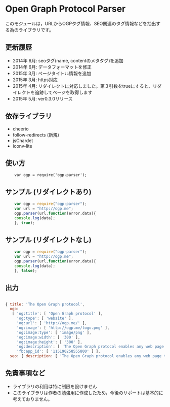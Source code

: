 # Open Graph Protocol Parser
このモジュールは，URLからOGPタグ情報、SEO関連のタグ情報などを抽出する為のライブラリです。

## 更新履歴
* 2014年 6月: seoタグ(name, contentのメタタグ)を追加
* 2014年 6月: データフォーマットを修正
* 2015年 3月: ページタイトル情報を追加
* 2015年 3月: https対応
* 2015年 4月: リダイレクトに対応しました。第３引数をtrueにすると、リダイレクトを追跡してページを取得します
* 2015年 5月: ver0.3.0リリース

## 依存ライブラリ
* cheerio
* follow-redirects (新規)
* jsChardet
* iconv-lite

## 使い方
```
    var ogp = require('ogp-parser');
```

## サンプル (リダイレクトあり)
```javascript
    var ogp = require("ogp-parser");
    var url = "http://ogp.me";
    ogp.parser(url,function(error,data){
	console.log(data);
    }, true);
```

## サンプル (リダイレクトなし)
```javascript
    var ogp = require("ogp-parser");
    var url = "http://ogp.me";
    ogp.parser(url,function(error,data){
	console.log(data);
    }, false);
```

## 出力
```javascript

{ title: 'The Open Graph protocol',
  ogp: 
   [ 'og:title': [ 'Open Graph protocol' ],
     'og:type': [ 'website' ],
     'og:url': [ 'http://ogp.me/' ],
     'og:image': [ 'http://ogp.me/logo.png' ],
     'og:image:type': [ 'image/png' ],
     'og:image:width': [ '300' ],
     'og:image:height': [ '300' ],
     'og:description': [ 'The Open Graph protocol enables any web page to become a rich object in a social graph.' ],
     'fb:app_id': [ '115190258555800' ] ],
  seo: [ description: [ 'The Open Graph protocol enables any web page to become a rich object in a social graph.' ] ] }

```

## 免責事項など
* ライブラリの利用は特に制限を設けません
* このライブラリは作者の勉強用に作成したため，今後のサポートは基本的に考えておりません。


